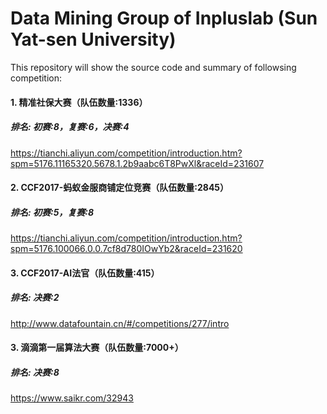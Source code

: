 # Data Mining Group of Inpluslab (Sun Yat-sen University)

This repository will show the source code and summary of followsing competition:<br>

#### 1. 精准社保大赛（队伍数量:1336）<br>
##### 排名: 初赛:8，复赛:6，决赛:4<br>
https://tianchi.aliyun.com/competition/introduction.htm?spm=5176.11165320.5678.1.2b9aabc6T8PwXl&raceId=231607 <br>

#### 2. CCF2017-蚂蚁金服商铺定位竞赛（队伍数量:2845）<br>
##### 排名: 初赛:5，复赛:8<br>
https://tianchi.aliyun.com/competition/introduction.htm?spm=5176.100066.0.0.7cf8d780IOwYb2&raceId=231620<br>

#### 3. CCF2017-AI法官（队伍数量:415）<br>
##### 排名: 决赛:2<br>
http://www.datafountain.cn/#/competitions/277/intro<br>

#### 3. 滴滴第一届算法大赛（队伍数量:7000+）<br>
##### 排名: 决赛:8<br>
https://www.saikr.com/32943<br>
